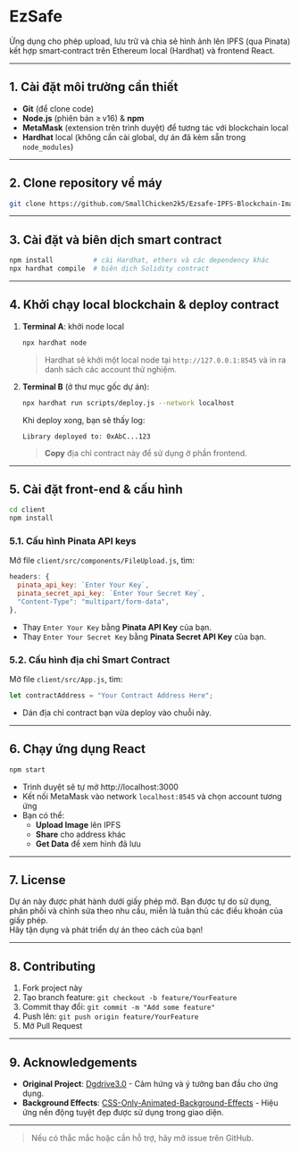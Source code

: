 # EzSafe

Ứng dụng cho phép upload, lưu trữ và chia sẻ hình ảnh lên IPFS (qua Pinata) kết hợp smart‑contract trên Ethereum local (Hardhat) và frontend React.

---

## 1. Cài đặt môi trường cần thiết

- **Git** (để clone code)  
- **Node.js** (phiên bản ≥ v16) & **npm**  
- **MetaMask** (extension trên trình duyệt) để tương tác với blockchain local  
- **Hardhat** local (không cần cài global, dự án đã kèm sẵn trong `node_modules`)

---

## 2. Clone repository về máy

```bash
git clone https://github.com/SmallChicken2k5/Ezsafe-IPFS-Blockchain-ImageUploader.git
```

---

## 3. Cài đặt và biên dịch smart contract

```bash
npm install          # cài Hardhat, ethers và các dependency khác
npx hardhat compile  # biên dịch Solidity contract
```

---

## 4. Khởi chạy local blockchain & deploy contract

1. **Terminal A**: khởi node local

    ```bash
    npx hardhat node
    ```

    > Hardhat sẽ khởi một local node tại `http://127.0.0.1:8545` và in ra danh sách các account thử nghiệm.

2. **Terminal B** (ở thư mục gốc dự án):

    ```bash
    npx hardhat run scripts/deploy.js --network localhost
    ```

    Khi deploy xong, bạn sẽ thấy log:

    ```text
    Library deployed to: 0xAbC...123
    ```

    > **Copy** địa chỉ contract này để sử dụng ở phần frontend.

---

## 5. Cài đặt front-end & cấu hình

```bash
cd client
npm install
```

### 5.1. Cấu hình Pinata API keys

Mở file `client/src/components/FileUpload.js`, tìm:

```js
headers: {
  pinata_api_key: `Enter Your Key`,
  pinata_secret_api_key: `Enter Your Secret Key`,
  "Content-Type": "multipart/form-data",
},
```

- Thay ``Enter Your Key`` bằng **Pinata API Key** của bạn.  
- Thay ``Enter Your Secret Key`` bằng **Pinata Secret API Key** của bạn.

### 5.2. Cấu hình địa chỉ Smart Contract

Mở file `client/src/App.js`, tìm:

```js
let contractAddress = "Your Contract Address Here";
```

- Dán địa chỉ contract bạn vừa deploy vào chuỗi này.

---

## 6. Chạy ứng dụng React

```bash
npm start
```

- Trình duyệt sẽ tự mở http://localhost:3000  
- Kết nối MetaMask vào network `localhost:8545` và chọn account tương ứng  
- Bạn có thể:
  - **Upload Image** lên IPFS  
  - **Share** cho address khác  
  - **Get Data** để xem hình đã lưu  

---

## 7. License
Dự án này được phát hành dưới giấy phép mở. Bạn được tự do sử dụng, phân phối và chỉnh sửa theo nhu cầu, miễn là tuân thủ các điều khoản của giấy phép.  
Hãy tận dụng và phát triển dự án theo cách của bạn!


---

## 8. Contributing

1. Fork project này  
2. Tạo branch feature: `git checkout -b feature/YourFeature`  
3. Commit thay đổi: `git commit -m "Add some feature"`  
4. Push lên: `git push origin feature/YourFeature`  
5. Mở Pull Request  

---
## 9. Acknowledgements

- **Original Project**: [Dgdrive3.0](https://github.com/kshitijofficial/Dgdrive3.0) - Cảm hứng và ý tưởng ban đầu cho ứng dụng.  
- **Background Effects**: [CSS-Only-Animated-Background-Effects](https://github.com/jacobscript/CSS-Only-Animated-Background-Effects) - Hiệu ứng nền động tuyệt đẹp được sử dụng trong giao diện.  

---

> Nếu có thắc mắc hoặc cần hỗ trợ, hãy mở issue trên GitHub.
